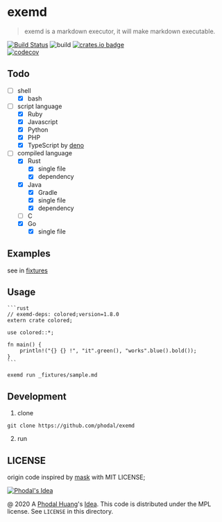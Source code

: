 # exemd

> exemd is a markdown executor, it will make markdown executable. 

[![Build Status](https://travis-ci.org/phodal/exemd.svg?branch=master)](https://travis-ci.org/phodal/exemd)
![build](https://github.com/phodal/exemd/workflows/build/badge.svg)
[![crates.io badge](https://img.shields.io/crates/v/exemd.svg)](https://crates.io/crates/exemd)<br/>
[![codecov](https://codecov.io/gh/phodal/exemd/branch/master/graph/badge.svg)](https://codecov.io/gh/phodal/exemd)

## Todo

 - [ ] shell
   - [x] bash
 - [ ] script language
   - [x] Ruby
   - [x] Javascript
   - [x] Python
   - [x] PHP
   - [x] TypeScript by [deno](https://deno.land/)
 - [ ] compiled language
   - [x] Rust
     - [x] single file
     - [x] dependency
   - [x] Java
     - [x] Gradle
     - [x] single file
     - [x] dependency
   - [ ] C
   - [x] Go
     - [x] single file
 
## Examples

see in [fixtures](_fixtures)

## Usage

````
```rust
// exemd-deps: colored;version=1.8.0 
extern crate colored;

use colored::*;

fn main() {
    println!("{} {} !", "it".green(), "works".blue().bold());
}
```
````

```bash
exemd run _fixtures/sample.md
```

## Development

1. clone

```
git clone https://github.com/phodal/exemd
```

2. run

## LICENSE

origin code inspired by [mask](https://github.com/jakedeichert/mask) with MIT LICENSE;

[![Phodal's Idea](http://brand.phodal.com/shields/idea-small.svg)](http://ideas.phodal.com/)

@ 2020 A [Phodal Huang](https://www.phodal.com)'s [Idea](http://github.com/phodal/ideas).  This code is distributed under the MPL license. See `LICENSE` in this directory.
